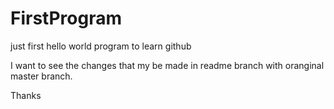 # FirstProgram
just first hello world program to learn github



I want to see the changes that my be made in readme branch with oranginal master branch.


Thanks
